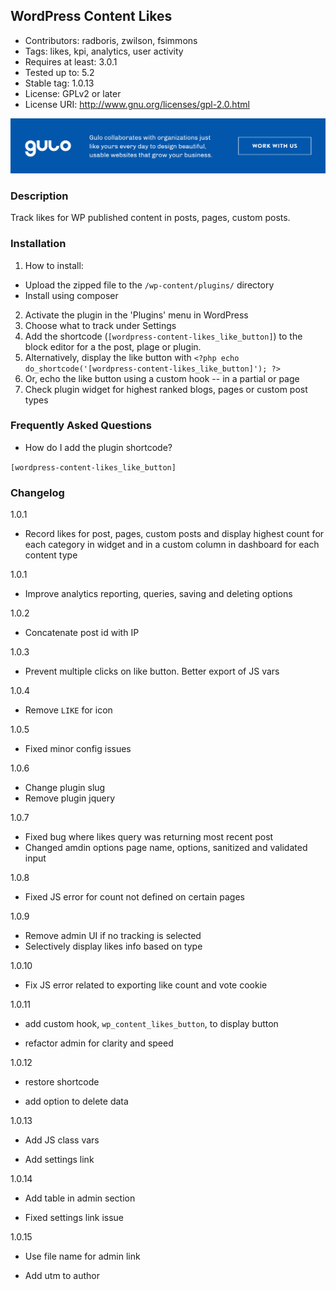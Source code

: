 
## WordPress Content Likes ##

* Contributors: radboris, zwilson, fsimmons
* Tags: likes, kpi, analytics, user activity
* Requires at least: 3.0.1
* Tested up to: 5.2
* Stable tag: 1.0.13
* License: GPLv2 or later
* License URI: http://www.gnu.org/licenses/gpl-2.0.html


<a href="https://www.gulosolutions.com/?utm_source=github&utm_medium=website&utm_campaign=links">![Image](https://github.com/GuloSolutions/wp-content-likes/blob/master/public/images/banner-github.png)</a>


### Description ###

Track likes for WP published content in posts, pages, custom posts.

### Installation ###

1. How to install:

  * Upload the zipped file to the `/wp-content/plugins/` directory
  * Install using composer

2. Activate the plugin in the 'Plugins' menu in WordPress
3. Choose what to track under Settings
4. Add the shortcode (`[wordpress-content-likes_like_button]`) to the block editor for a the post, plage or plugin.
5. Alternatively, display the like button with `<?php echo do_shortcode('[wordpress-content-likes_like_button]'); ?>`
6. Or, echo the like button using a custom hook -- <?php echo wp_content_likes_button(); ?> in a partial or page
7. Check plugin widget for highest ranked blogs, pages or custom post types

### Frequently Asked Questions ###

* How do I add the plugin shortcode?

`[wordpress-content-likes_like_button]`

### Changelog ###

1.0.1

* Record likes for post, pages, custom posts and display highest count for each category in widget and in a custom column in dashboard for each content type

1.0.1

* Improve analytics reporting, queries, saving and deleting options

1.0.2

* Concatenate post id with IP

1.0.3

* Prevent multiple clicks on like button. Better export of JS vars

1.0.4

* Remove `LIKE` for icon

1.0.5

* Fixed minor config issues

1.0.6

* Change plugin slug
* Remove plugin jquery

1.0.7

* Fixed bug where likes query was returning most recent post
* Changed amdin options page name, options, sanitized and validated input

1.0.8

* Fixed JS error for count not defined on certain pages

1.0.9

* Remove admin UI if no tracking is selected
* Selectively  display likes info based on type

1.0.10

* Fix JS error related to exporting like count and vote cookie

1.0.11

* add custom hook, `wp_content_likes_button`, to display button

* refactor admin for clarity and speed

1.0.12

* restore shortcode

* add option to delete data

1.0.13

* Add JS class vars

* Add settings link

1.0.14

* Add table in admin section

* Fixed settings link issue

1.0.15

* Use file name for admin link

* Add utm to author

